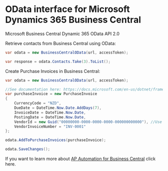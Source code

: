 # OData interface for Microsoft Dynamics 365 Business Central
Microsoft Business Central Dynamic 365 OData API 2.0

Retrieve contacts from Business Central using OData:
```csharp
var odata = new BusinessCentralOData(url, accessToken);

var response = odata.Contacts.Take(3).ToList();
```

Create Purchase Invoices in Business Central:
```csharp
var odata = new BusinessCentralOData(url, accessToken);

//See documentation here: https://docs.microsoft.com/en-us/dotnet/framework/data/wcf/how-to-add-modify-and-delete-entities-wcf-data-services 
var purchaseInvoice = new PurchaseInvoice
{
    CurrencyCode = "NZD",
    DueDate = DateTime.Now.Date.AddDays(7),
    InvoiceDate = DateTime.Now.Date,
    PostingDate = DateTime.Now.Date,
    VendorId = new Guid("00000000-0000-0000-0000-000000000000"), //Use vendor id from a Contact list
    VendorInvoiceNumber = "INV-0001"    
};

odata.AddToPurchaseInvoices(purchaseInvoice);

odata.SaveChanges();
```

If you want to learn more about [AP Automation for Business Central](https://www.ocerra.com/business-central) click here.
